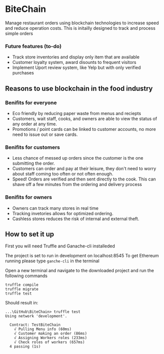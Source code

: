 # BiteChain

Manage restaurant orders using blockchain technologies to increase speed and reduce operation costs. This is initailly designed to track and process simple orders

### Future features (to-do)

- Track store inventories and display only item that are available
- Customer loyalty system, award disounts to frequent visitors
- Implement Uport review system, like Yelp but with only verified purchases

## Reasons to use blockchain in the food industry

### Benifits for everyone

- Eco friendly by reducing paper waste from menus and reciepts
- Customers, wait staff, cooks, and owners are able to view the status of any order at any time.
- Promotions / point cards can be linked to customer accounts, no more need to issue out or save cards.

### Benifits for customers

- Less chance of messed up orders since the customer is the one submitting the order.
- Customers can order and pay at their leisure, they don't need to worry about staff coming too often or not often enough.
- Speed! Orders are verified and then sent directly to the cook. This can shave off a few minutes from the ordering and delivery process

### Benifits for owners

- Owners can track many stores in real time
- Tracking invetories allows for optimized ordering.
- Cashless stores reduces the risk of internal and external theft.

## How to set it up

First you will need Truffle and Ganache-cli installeded

The project is set to run in development on localhost:8545
To get Ethereum running please type `ganche-cli` in the terminal

Open a new terminal and navigate to the downloaded project and run the following commands

```
truffle compile
truffle migrate
truffle test
```
Should result in:
```
...\GitHub\BiteChain> truffle test
Using network 'development'.

  Contract: TestBiteChain
    √ Pulling Menu info (60ms)
    √ Customer making an order (86ms)
    √ Assigning Workers roles (233ms)
    √ Check roles of workers (657ms)
  4 passing (1s)
  ```


